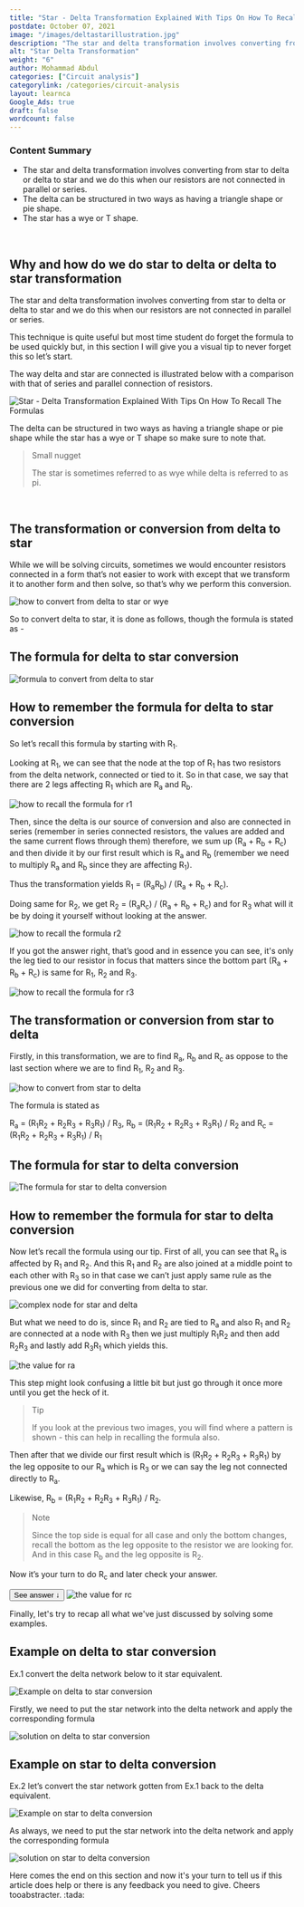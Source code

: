 ```yaml
---
title: "Star - Delta Transformation Explained With Tips On How To Recall The Formulas"
postdate: October 07, 2021
image: "/images/deltastarillustration.jpg"
description: "The star and delta transformation involves converting from star to delta or delta to star and we do this when our resistors are not connected in parallel or series."
alt: "Star Delta Transformation"
weight: "6"
author: Mohammad Abdul
categories: ["Circuit analysis"]
categorylink: /categories/circuit-analysis
layout: learnca
Google_Ads: true
draft: false
wordcount: false
---
```


<div class="content-summary">
<h3>Content Summary</h3>
<ul>
<li>The star and delta transformation involves converting from star to delta or delta to star and we do this when our resistors are not connected in parallel or series.</li>
<li>
The <span class="text-emphasis">delta</span> can be structured in two ways as having a triangle
shape or pie shape. </li>
<li>
The <span class="text-emphasis">star</span> has a
wye or T shape.
</li>

</ul>
</div>
<br>
<div class="content">
<h2>Why and how do we do star to delta or delta to star transformation</h2>
<p>
The star and delta transformation involves converting from star to delta or delta to star and we do
this when our resistors are not connected in parallel or series.
</p>

<p>
This technique is quite useful but most time student do forget the formula to be used quickly but,
in
this section I will give you a visual tip to never forget this so let’s start.</p>

<p>
The way delta and star are connected is illustrated below with a comparison with that of series and
parallel connection of resistors.
</p>
<img loading="lazy" src="/images/deltastarillustration.jpg" alt="Star - Delta Transformation Explained With Tips On How To Recall The Formulas">
<p>
The <span class="text-emphasis">delta</span> can be structured in two ways as having a triangle
shape or pie shape while the <span class="text-emphasis">star</span> has a
wye or T shape so make sure to note that. </p>
<blockquote class="blockquote">
<p class="little-nugget">Small nugget</p>
<p class="quote-text">
The star is sometimes referred to as wye while delta is referred to as pi.</p>
</blockquote>
<br>
<h2>The transformation or conversion from delta to star</h2>
<p>
While we will be solving circuits, sometimes we would encounter resistors connected in a form that’s
not easier to work with except that we transform it to another form and then solve, so that’s why we
perform this conversion. </p>
<img loading="lazy" src="/images/dtoyxform.jpg" alt="how to convert from delta to star or wye">

<p>
So to convert delta to star, it is done as follows, though the formula is stated as -

</p>
<h2>The formula for delta to star conversion</h2>
<img loading="lazy" src="/images/formuladtoy.jpg" alt="formula to convert from delta to star">
<h2>How to remember the formula for delta to star conversion</h2>
<p>
So let’s recall this formula by starting with R<sub>1</sub>. </p>

<p>
<p> Looking at R<sub>1</sub>, we can see that the node at the top of R<sub>1</sub> has two resistors
from the delta network,
connected or tied to it. So in that case, we say that there are 2 legs affecting R<sub>1</sub> which
are R<sub>a</sub> and
R<sub>b</sub>.</p>
<img loading="lazy" src="/images/recalr1.jpg" alt="how to recall the formula for r1">
<p>
Then, since the delta is our source of conversion and also are connected in series (remember in
series connected resistors, the values are added and the same current flows through them) therefore,
we sum up (R<sub>a</sub> + R<sub>b</sub> + R<sub>c</sub>) and then divide it by our first result
which is R<sub>a</sub> and R<sub>b</sub> (remember we need
to multiply R<sub>a</sub> and R<sub>b</sub> since they are affecting R<sub>1</sub>). </p>

<p>Thus the transformation yields R<sub>1</sub> = (R<sub>a</sub>R<sub>b</sub>) / (R<sub>a</sub> +
R<sub>b</sub> + R<sub>c</sub>).</p>

<p>
Doing same for R<sub>2</sub>, we get
R<sub>2</sub> = (R<sub>a</sub>R<sub>c</sub>) / (R<sub>a</sub> + R<sub>b</sub> + R<sub>c</sub>)
and for R<sub>3</sub> what will it be by doing it yourself without looking at the answer.

</p>
<img loading="lazy" src="/images/rarcforr2.jpg" alt="how to recall the formula r2">
<p>If you got the answer
right, that’s good and in essence you can see, it's only the leg tied to our resistor in focus that
matters since the bottom part (R<sub>a</sub> + R<sub>b</sub> + R<sub>c</sub>) is same for
R<sub>1</sub>, R<sub>2</sub> and R<sub>3</sub>.</p>
<img loading="lazy" src="/images/rbrcforr3.jpg" alt="how to recall the formula for r3">
<h2>The transformation or conversion from star to delta</h2>
<p>
Firstly, in this transformation, we are to find R<sub>a</sub>, R<sub>b</sub> and R<sub>c</sub> as
oppose to the last section where we are to find R<sub>1</sub>, R<sub>2</sub> and R<sub>3</sub>. </p>
<img loading="lazy" src="/images/startoy.jpg" alt="how to convert from star to delta">
<p class="has-list">

The formula is stated as

<span class="text-emphasis">R<sub>a</sub></span> = (R<sub>1</sub>R<sub>2</sub> + R<sub>2</sub>R<sub>3</sub> +
R<sub>3</sub>R<sub>1</sub>) / R<sub>3</sub>,
<span class="text-emphasis">R<sub>b</sub></span> = (R<sub>1</sub>R<sub>2</sub> + R<sub>2</sub>R<sub>3</sub> +
R<sub>3</sub>R<sub>1</sub>) / R<sub>2</sub> and
<span class="text-emphasis">R<sub>c</sub></span> = (R<sub>1</sub>R<sub>2</sub> + R<sub>2</sub>R<sub>3</sub> +
R<sub>3</sub>R<sub>1</sub>) / R<sub>1</sub>

</p>
<h2>The formula for star to delta conversion</h2>
<img loading="lazy" src="/images/formulaytod.jpg" alt="The formula for star to delta conversion">
<h2>How to remember the formula for star to delta conversion</h2>
<p>
Now let’s recall the formula using our tip. First of all, you can see that R<sub>a</sub> is affected
by R<sub>1</sub> and R<sub>2</sub>. And this R<sub>1</sub> and R<sub>2</sub> are also joined at a
middle point to each other with R<sub>3</sub> so in that case we can’t just apply same rule as the
previous one we did for converting from delta to star.
</p>
<img loading="lazy" src="/images/complexnode.jpg" alt="complex node for star and delta">

<p>
But what we need to do is, since R<sub>1</sub> and R<sub>2</sub> are tied to R<sub>a</sub> and also
R<sub>1</sub> and R<sub>2</sub> are connected at a node with R<sub>3</sub> then we just multiply
R<sub>1</sub>R<sub>2</sub> and then add R<sub>2</sub>R<sub>3</sub> and lastly add
R<sub>3</sub>R<sub>1</sub> which yields this.
</p>
<img loading="lazy" src="/images/ravalue.jpg" alt="the value for ra">

<p>
This step might look confusing a little bit but just go through it once more until you get the heck
of it.
</p>
<blockquote class="blockquote">
<p class="little-nugget">Tip</p>
<p class="quote-text">
If you look at the previous two images, you will find where a pattern is shown - this can help in recalling the formula also.
</p>

</blockquote>

<p>Then after that we divide our first result which is (R<sub>1</sub>R<sub>2</sub> + R<sub>2</sub>R<sub>3</sub> + R<sub>3</sub>R<sub>1</sub>) by the leg opposite to our R<sub>a</sub>
which is R<sub>3</sub> or we can say the leg not connected directly to R<sub>a</sub>.</p>
<p>
Likewise, R<sub>b</sub> = (R<sub>1</sub>R<sub>2</sub> + R<sub>2</sub>R<sub>3</sub> + R<sub>3</sub>R<sub>1</sub>) / R<sub>2</sub>.</p>

<blockquote class="blockquote">
<p class="little-nugget">Note</p>
<p class="quote-text">

Since the top side is equal for all case and only the bottom changes, recall the bottom as the leg
opposite to the resistor we are looking for. And in this case R<sub>b</sub> and the leg opposite is R<sub>2</sub>. </p>

</blockquote>

<p>Now it’s your turn to do R<sub>c</sub> and later check your answer.</p>
<button class="see-answer">See answer &darr;</button>
<img loading="lazy" class="hide-show-image" src="/images/rcvalue.jpg" alt="the value for rc">

<p>Finally, let's try to recap all what we've just discussed by solving some examples.</p>
<h2>Example on delta to star conversion</h2>
<p><span class="text-emphasis">Ex.1</span> convert the delta network below to it star equivalent.</p>
<img loading="lazy" src="/images/ex1and2_1.jpg" alt="Example on delta to star conversion">
<p>Firstly, we need to put the star network into the delta network and apply the corresponding formula

<img loading="lazy" src="/images/ex1and2_2.jpg" alt="solution on delta to star conversion"></p>

<h2>Example on star to delta conversion</h2>
<p><span class="text-emphasis">Ex.2</span>  let’s convert the star network gotten from Ex.1 back to the delta equivalent.</p>
<img loading="lazy" src="/images/ex1and2_3.jpg" alt="Example on star to delta conversion">
<p>As always, we need to put the star network into the delta network and apply the corresponding formula
</p>
<img loading="lazy" src="/images/ex1more_2 (1).jpg" alt="solution on star to delta conversion">
<p>Here comes the end on this section and now it's your turn to tell us if this article does help or there is any
feedback you need to give. Cheers tooabstracter. :tada: </p>
</div>

